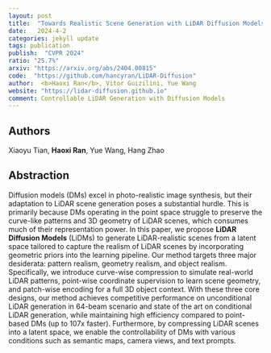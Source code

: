 ```yaml
---
layout: post
title:  "Towards Realistic Scene Generation with LiDAR Diffusion Models"
date:   2024-4-2
categories: jekyll update
tags: publication
publish:  "CVPR 2024"
ratio: "25.7%"
arxiv: "https://arxiv.org/abs/2404.00815"
code:  "https://github.com/hancyran/LiDAR-Diffusion"
author:  <b>Haoxi Ran</b>, Vitor Guizilini, Yue Wang
website: "https://lidar-diffusion.github.io"
comment: Controllable LiDAR Generation with Diffusion Models
---
```


## Authors
Xiaoyu Tian, **Haoxi Ran**, Yue Wang, Hang Zhao

## Abstraction
Diffusion models (DMs) excel in photo-realistic image synthesis, but their adaptation to LiDAR scene generation poses a substantial hurdle. This is primarily because DMs operating in the point space struggle to preserve the curve-like patterns and 3D geometry of LiDAR scenes, which consumes much of their representation power. 
In this paper, we propose **LiDAR Diffusion Models** (LiDMs) to generate LiDAR-realistic scenes from a latent space tailored to capture the realism of LiDAR scenes by incorporating geometric priors into the learning pipeline. 
Our method targets three major desiderata: pattern realism, geometry realism, and object realism. Specifically, we introduce curve-wise compression to simulate real-world LiDAR patterns, point-wise coordinate supervision to learn scene geometry, and patch-wise encoding for a full 3D object context. 
With these three core designs, our method achieves competitive performance on unconditional LiDAR generation in 64-beam scenario and state of the art on conditional LiDAR generation, while maintaining high efficiency compared to point-based DMs (up to 107x faster). Furthermore, by compressing LiDAR scenes into a latent space, we enable the controllability of DMs with various conditions such as semantic maps, camera views, and text prompts.
